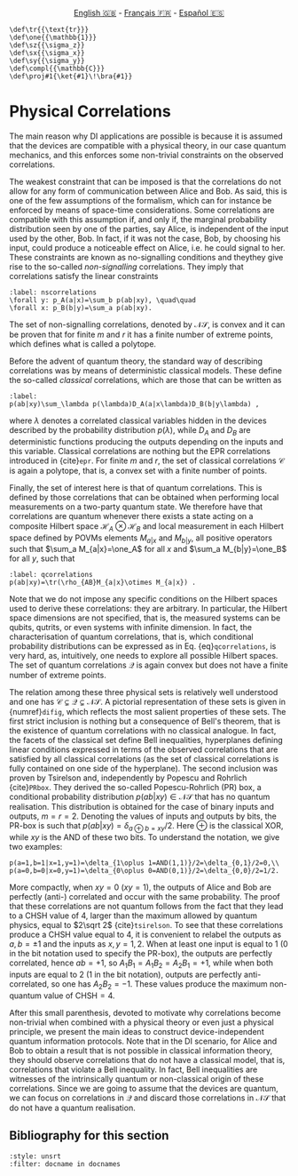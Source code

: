 <p style="text-align: center;">
    <a id="linken" href="../../../../en/content/index.html">English &#x1F1EC;&#x1F1E7;</a> - 
    <a id="linkfr" href="../../../../fr/content/index.html">Français &#x1F1EB;&#x1F1F7;</a> - 
    <a id="linkes" href="../../../../es/content/index.html">Español &#x1F1EA;&#x1F1F8;</a>
</p>
<script>
    currentPage = window.location.href;
    beforeLang = currentPage.slice(0, currentPage.indexOf("content") - 3);
    afterLang = currentPage.slice(currentPage.indexOf("content"));
    document.getElementById("linken").href = beforeLang + "en/" + afterLang;
    document.getElementById("linkfr").href = beforeLang + "fr/" + afterLang;
    document.getElementById("linkes").href = beforeLang + "es/" + afterLang;
</script>


```{math}
\def\tr{{\text{tr}}}
\def\one{{\mathbb{1}}}
\def\sz{{\sigma_z}}
\def\sx{{\sigma_x}}
\def\sy{{\sigma_y}}
\def\compl{{\mathbb{C}}}
\def\proj#1{\ket{#1}\!\bra{#1}}
```

# Physical Correlations

The main reason why DI applications are possible is because it is assumed that the devices are compatible with a physical theory, in our case quantum mechanics, and this enforces some non-trivial constraints on the observed correlations.

The weakest constraint that can be imposed is that the correlations do not allow for any form of communication between Alice and Bob. As said, this is one of the few assumptions of the formalism, which can for instance be enforced by means of space-time considerations. Some correlations are compatible with this assumption if, and only if, the marginal probability distribution seen by one of the parties, say Alice, is independent of the input used by the other, Bob. In fact, if it was not the case, Bob, by choosing his input, could produce a noticeable effect on Alice, i.e. he could signal to her. These constraints  are known as no-signalling conditions and theythey  give rise to the so-called *non-signalling* correlations. They imply that correlations satisfy the linear constraints

```{math}
:label: nscorrelations
\forall y: p_A(a|x)=\sum_b p(ab|xy), \quad\quad
\forall x: p_B(b|y)=\sum_a p(ab|xy).
```

The set of non-signalling correlations, denoted by $\mathcal{NS}$, is convex and it can be proven that for finite $m$ and $r$ it has a finite number of extreme points, which defines what is called a polytope.

Before the advent of quantum theory, the standard way of describing correlations was by means of deterministic classical models. These define the so-called *classical* correlations, which are those that can be written as

```{math}
:label:
p(ab|xy)\sum_\lambda p(\lambda)D_A(a|x\lambda)D_B(b|y\lambda) ,
```

where $\lambda$ denotes a correlated classical variables hidden in the devices described by the probability distribution $p(\lambda)$, while $D_A$ and $D_B$ are deterministic functions producing the outputs depending on the inputs and this variable. Classical correlations are nothing but the EPR correlations introduced in {cite}`epr`. For finite $m$ and $r$, the set of classical correlations $\mathcal C$ is again a polytope, that is, a convex set with a finite number of points.

Finally, the set of interest here is that of quantum correlations. This is defined by those correlations that can be obtained when performing local measurements on a two-party quantum state. We therefore have that correlations are quantum whenever there exists a state acting on a composite Hilbert space $\mathcal H_A\otimes\mathcal H_B$ and local measurement in each Hilbert space defined by POVMs elements $M_{a|x}$ and $M_{b|y}$, all positive operators such that $\sum_a M_{a|x}=\one_A$ for all $x$ and $\sum_a M_{b|y}=\one_B$ for all $y$, such that

```{math}
:label: qcorrelations
p(ab|xy)=\tr(\rho_{AB}M_{a|x}\otimes M_{a|x}) .
```

Note that we do not impose any specific conditions on the Hilbert spaces used to derive these correlations: they are arbitrary. In particular, the Hilbert space dimensions are not specified, that is, the measured systems can be qubits, qutrits, or even systems with infinite dimension. In fact, the characterisation of quantum correlations, that is, which conditional probability distributions can be expressed as in Eq. {eq}`qcorrelations`, is very hard, as, intuitively, one needs to explore all possible Hilbert spaces. The set of quantum correlations $\mathcal Q$ is again convex but does not have a finite number of extreme points. 

The relation among these three physical sets is relatively well understood and one has $\mathcal C \subsetneq \mathcal Q \subsetneq \mathcal{NS}$. A pictorial representation of these sets is given in {numref}`difig`, which reflects the most salient properties of these sets. The first strict inclusion is nothing but a consequence of Bell's theorem, that is the existence of quantum correlations with no classical analogue. In fact, the facets of the classical set define Bell inequalities, hyperplanes defining linear conditions expressed in terms of the observed correlations that are satisfied by all classical correlations (as the set of classical correlations is fully contained on one side of the hyperplane). The second inclusion was proven by Tsirelson and, independently by Popescu and Rohrlich {cite}`PRbox`. They derived the so-called Popescu-Rohrlich (PR) box, a conditional probability distribution $p(ab|xy)\in\mathcal{NS}$ that has no quantum realisation. This distribution is obtained for the case of binary inputs and outputs, $m=r=2$. Denoting the values of inputs and outputs by bits, the PR-box is such that $p(ab|xy)=\delta_{a\oplus b=xy}/2$. Here $\oplus$ is the classical XOR, while $xy$ is the AND of these two bits. To understand the notation, we give two examples: 

```{math}
p(a=1,b=1|x=1,y=1)=\delta_{1\oplus 1=AND(1,1)}/2=\delta_{0,1}/2=0,\\
p(a=0,b=0|x=0,y=1)=\delta_{0\oplus 0=AND(0,1)}/2=\delta_{0,0}/2=1/2.
```

More compactly, when $xy=0$ ($xy=1$), the outputs of Alice and Bob are perfectly (anti-) correlated and occur with the same probability. The proof that these correlations are not quantum follows from the fact that they lead to a CHSH value of 4, larger than the maximum allowed by quantum physics, equal to $2\sqrt 2$ {cite}`tsirelson`. To see that these correlations produce a CHSH value equal to $4$, it is convenient to relabel the outputs as $a,b=\pm 1$ and the inputs as $x,y=1,2$. When at least one input is equal to 1 (0 in the bit notation used to specify the PR-box), the outputs are perfectly correlated, hence $ab=+1$, so $A_1B_1=A_1B_2=A_2B_1=+1$, while when both inputs are equal to 2 (1 in the bit notation), outputs are perfectly anti-correlated, so one has $A_2B_2=-1$. These values produce the maximum non-quantum value of $\text{CHSH}=4$.

After this small parenthesis, devoted to motivate why correlations become non-trivial when combined with a physical theory or even just a physical principle, we present the main ideas to construct device-independent quantum information protocols. Note that in the DI scenario, for Alice and Bob to obtain a result that is not possible in classical information theory, they should observe correlations that do not have a classical model, that is, correlations that violate a Bell inequality. In fact, Bell inequalities are witnesses of the intrinsically quantum or non-classical origin of these correlations. Since we are going to assume that the devices are quantum, we can focus on correlations in $\mathcal Q$ and discard those correlations in $\mathcal{NS}$ that do not have a quantum realisation.

## Bibliography for this section
```{bibliography}
:style: unsrt
:filter: docname in docnames
```


